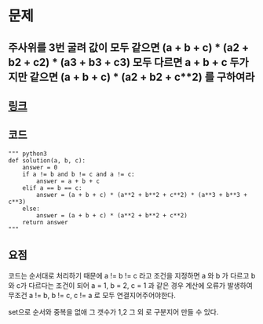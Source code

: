 # 문제 
## 주사위를 3번 굴려 값이 모두 같으면 (a + b + c) * (a**2 + b**2 + c**2) * (a**3 + b**3 + c**3) 모두 다르면 a + b + c 두가지만 같으면 (a + b + c) * (a**2 + b**2 + c**2) 를 구하여라
## [링크](https://school.programmers.co.kr/learn/courses/30/lessons/181930?language=python3)

## 코드
    """ python3
    def solution(a, b, c):
        answer = 0
        if a != b and b != c and a != c:
            answer = a + b + c
        elif a == b == c:
            answer = (a + b + c) * (a**2 + b**2 + c**2) * (a**3 + b**3 + c**3)
        else:
            answer = (a + b + c) * (a**2 + b**2 + c**2)
        return answer
    """
## 요점
코드는 순서대로 처리하기 때문에 a != b != c 라고 조건을 지정하면 a 와 b 가 다르고 b 와 c가 다르다는 조건이 되어 a = 1, b = 2, c = 1 과 같은 경우 계산에 오류가 발생하여 무조건 a != b, b != c, c != a 로 모두 연결지어주어야한다.

set으로 순서와 중복을 없애 그 갯수가 1,2 그 외 로 구분지어 만들 수 있다.